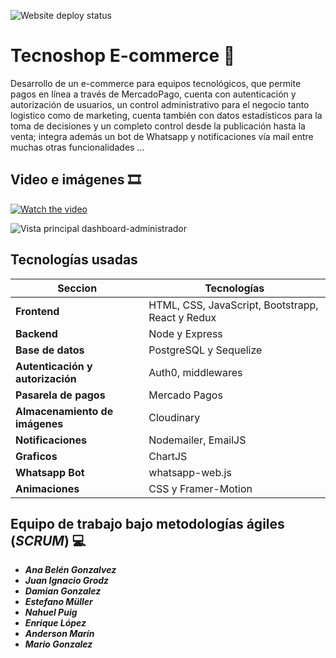 ![Website deploy status](https://img.shields.io/website?url=https%3A%2F%2Fe-commerce-tecnoshop.vercel.app)

# Tecnoshop E-commerce 🔻

Desarrollo de un e-commerce para equipos tecnológicos, que permite pagos en línea a través de MercadoPago, cuenta con autenticación y autorización de usuarios, un control administrativo para el negocio tanto logistico como de marketing, cuenta también con datos estadísticos para la toma de decisiones y un completo control desde la publicación hasta la venta; integra además un bot de Whatsapp y notificaciones vía mail entre muchas otras funcionalidades ...

## Video e imágenes 🎞

[![Watch the video](https://media.licdn.com/dms/image/C4D2DAQFKbOXmvQzg6g/profile-treasury-image-shrink_800_800/0/1668657343730?e=1673287200&v=beta&t=VJ2hyZGmJG285LcNZ-hg9kikZq3bOoHxwdpjUnXCVHw)](https://youtu.be/gGcDLVBeC0U)

![Vista principal dashboard-administrador](https://media.licdn.com/dms/image/C4D2DAQG2F0x5py585g/profile-treasury-image-shrink_800_800/0/1668657576982?e=1673287200&v=beta&t=0GdtvOuUVvxLd2vXkafXaQVJ2tiE7T-F76nk7gOW11E)

## Tecnologías usadas

| Seccion                          | Tecnologías                                       |
| -------------------------------- | ------------------------------------------------- |
| **Frontend**                     |  HTML, CSS, JavaScript, Bootstrapp, React y Redux |
| **Backend**                      |  Node y Express                                   |
| **Base de datos**                |  PostgreSQL y Sequelize                           |
| **Autenticación y autorización** |  Auth0, middlewares                               |
| **Pasarela de pagos**            |  Mercado Pagos                                    |
| **Almacenamiento de imágenes**   |  Cloudinary                                       |
| **Notificaciones**               |  Nodemailer, EmailJS                              |
| **Graficos**                     |  ChartJS                                          |
| **Whatsapp Bot**                 |  whatsapp-web.js                                  |
| **Animaciones**                  |  CSS y Framer-Motion                              |

## Equipo de trabajo bajo metodologías ágiles (***SCRUM***) 💻

- ***Ana Belén Gonzalvez***
- ***Juan Ignacio Grodz***
- ***Damian Gonzalez***
- ***Estefano Müller***
- ***Nahuel Puig***
- ***Enrique López***
- ***Anderson Marín***
- ***Mario Gonzalez***
